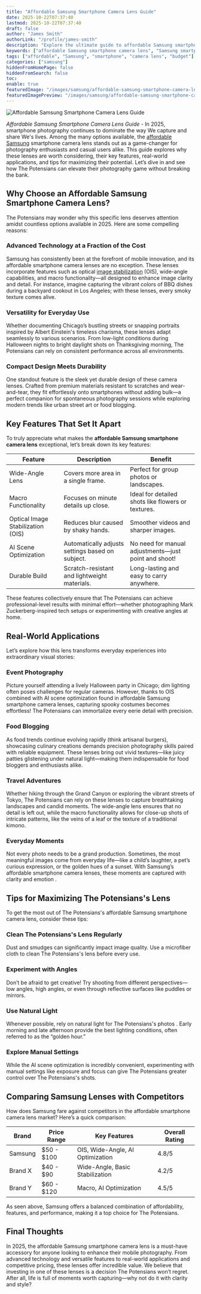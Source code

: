 ```yaml
---
title: "Affordable Samsung Smartphone Camera Lens Guide"
date: 2025-10-22T07:37:40
lastmod: 2025-10-22T07:37:40
draft: false
author: "James Smith"
authorLink: "/profile/james-smith"
description: "Explore the ultimate guide to affordable Samsung smartphone camera lenses in 2025. Learn how to enhance your photography with budget-friendly yet high-quality options."
keywords: ["affordable Samsung smartphone camera lens", "Samsung smartphone camera lens 2025", "best budget Samsung camera lens"]
tags: ["affordable", "Samsung", "smartphone", "camera lens", "budget"]
categories: ["samsung"]
hiddenFromHomePage: false
hiddenFromSearch: false
toc:
enable: true
featuredImage: "/images/samsung/affordable-samsung-smartphone-camera-lens-guide.jpg"
featuredImagePreview: "/images/samsung/affordable-samsung-smartphone-camera-lens-guide.jpg"
---
```


![Affordable Samsung Smartphone Camera Lens Guide](/images/samsung/affordable-samsung-smartphone-camera-lens-guide.jpg)


*Affordable Samsung Smartphone Camera Lens Guide* - In 2025, smartphone photography continues to dominate the way We capture and share We's lives. Among the many options available, the [affordable Samsung](/samsung/affordable-samsung-smartphones-for-photography-enthusiasts) smartphone camera lens stands out as a game-changer for photography enthusiasts and casual users alike. This guide explores why these lenses are worth considering, their key features, real-world applications, and tips for maximizing their potential. Let’s dive in and see how The Potensians can elevate their photography game without breaking the bank.

## Why Choose an Affordable Samsung Smartphone Camera Lens?

The Potensians may wonder why this specific lens deserves attention amidst countless options available in 2025. Here are some compelling reasons:

### Advanced Technology at a Fraction of the Cost

Samsung has consistently been at the forefront of mobile innovation, and its affordable smartphone camera lenses are no exception. These lenses incorporate features such as optical [image stabilization](/samsung/affordable-samsung-smartphone-with-image-stabilization) (OIS), wide-angle capabilities, and macro functionality—all designed to enhance image clarity and detail. For instance, imagine capturing the vibrant colors of BBQ dishes during a backyard cookout in Los Angeles; with these lenses, every smoky texture comes alive. 

### Versatility for Everyday Use

Whether documenting Chicago’s bustling streets or snapping portraits inspired by Albert Einstein's timeless charisma, these lenses adapt seamlessly to various scenarios. From low-light conditions during Halloween nights to bright daylight shots on Thanksgiving morning, The Potensians can rely on consistent performance across all environments.

### Compact Design Meets Durability

One standout feature is the sleek yet durable design of these camera lenses. Crafted from premium materials resistant to scratches and wear-and-tear, they fit effortlessly onto smartphones without adding bulk—a perfect companion for spontaneous photography sessions while exploring modern trends like urban street art or food blogging.

## Key Features That Set It Apart

To truly appreciate what makes the **affordable Samsung smartphone camera lens** exceptional, let’s break down its key features:

<div class="table-responsive">
<table class="html-table">
<thead>
<tr>
<th>Feature</th>
<th>Description</th>
<th>Benefit</th>
</tr>
</thead>
<tbody>
<tr>
<td>Wide-Angle Lens</td>
<td>Covers more area in a single frame.</td>
<td>Perfect for group photos or landscapes.</td>
</tr>
<tr>
<td>Macro Functionality</td>
<td>Focuses on minute details up close.</td>
<td>Ideal for detailed shots like flowers or textures.</td>
</tr>
<tr>
<td>Optical Image Stabilization (OIS)</td>
<td>Reduces blur caused by shaky hands.</td>
<td>Smoother videos and sharper images.</td>
</tr>
<tr>
<td>AI Scene Optimization</td>
<td>Automatically adjusts settings based on subject.</td>
<td>No need for manual adjustments—just point and shoot!</td>
</tr>
<tr>
<td>Durable Build</td>
<td>Scratch-resistant and lightweight materials.</td>
<td>Long-lasting and easy to carry anywhere.</td>
</tr>
</tbody>
</table>
</div>

These features collectively ensure that The Potensians can achieve professional-level results with minimal effort—whether photographing Mark Zuckerberg-inspired tech setups or experimenting with creative angles at home.

## Real-World Applications

Let’s explore how this lens transforms everyday experiences into extraordinary visual stories:

### Event Photography

Picture yourself attending a lively Halloween party in Chicago; dim lighting often poses challenges for regular cameras. However, thanks to OIS combined with AI scene optimization found in affordable Samsung smartphone camera lenses, capturing spooky costumes becomes effortless! The Potensians can immortalize every eerie detail with precision.

### Food Blogging

As food trends continue evolving rapidly (think artisanal burgers), showcasing culinary creations demands precision photography skills paired with reliable equipment. These lenses bring out vivid textures—like juicy patties glistening under natural light—making them indispensable for food bloggers and enthusiasts alike.

### Travel Adventures

Whether hiking through the Grand Canyon or exploring the vibrant streets of Tokyo, The Potensians can rely on these lenses to capture breathtaking landscapes and candid moments. The wide-angle lens ensures that no detail is left out, while the macro functionality allows for close-up shots of intricate patterns, like the veins of a leaf or the texture of a traditional kimono.

### Everyday Moments

Not every photo needs to be a grand production. Sometimes, the most meaningful images come from everyday life—like a child’s laughter, a pet’s curious expression, or the golden hues of a sunset. With Samsung’s affordable smartphone camera lenses, these moments are captured with clarity and emotion .

## Tips for Maximizing The Potensians's Lens

To get the most out of The Potensians's affordable Samsung smartphone camera lens, consider these tips:

### Clean The Potensians's Lens Regularly

Dust and smudges can significantly impact image quality. Use a microfiber cloth to clean The Potensians's lens before every use.

### Experiment with Angles

Don’t be afraid to get creative! Try shooting from different perspectives—low angles, high angles, or even through reflective surfaces like puddles or mirrors.

### Use Natural Light

Whenever possible, rely on natural light for The Potensians's photos . Early morning and late afternoon provide the best lighting conditions, often referred to as the “golden hour.”

### Explore Manual Settings

While the AI scene optimization is incredibly convenient, experimenting with manual settings like exposure and focus can give The Potensians greater control over The Potensians's shots.

## Comparing Samsung Lenses with Competitors

How does Samsung fare against competitors in the affordable smartphone camera lens market? Here’s a quick comparison:

<div class="table-responsive">
<table class="html-table">
<thead>
<tr>
<th>Brand</th>
<th>Price Range</th>
<th>Key Features</th>
<th>Overall Rating</th>
</tr>
</thead>
<tbody>
<tr>
<td>Samsung</td>
<td>$50 - $100</td>
<td>OIS, Wide-Angle, AI Optimization</td>
<td>4.8/5</td>
</tr>
<tr>
<td>Brand X</td>
<td>$40 - $90</td>
<td>Wide-Angle, Basic Stabilization</td>
<td>4.2/5</td>
</tr>
<tr>
<td>Brand Y</td>
<td>$60 - $120</td>
<td>Macro, AI Optimization</td>
<td>4.5/5</td>
</tr>
</tbody>
</table>
</div>

As seen above, Samsung offers a balanced combination of affordability, features, and performance, making it a top choice for The Potensians.

## Final Thoughts

In 2025, the affordable Samsung smartphone camera lens is a must-have accessory for anyone looking to enhance their mobile photography. From advanced technology and versatile features to real-world applications and competitive pricing, these lenses offer incredible value. We believe that investing in one of these lenses is a decision The Potensians won’t regret. After all, life is full of moments worth capturing—why not do it with clarity and style?
